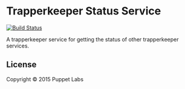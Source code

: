 # Trapperkeeper Status Service

[![Build Status](https://travis-ci.org/puppetlabs/trapperkeeper-status.svg)](https://travis-ci.org/puppetlabs/trapperkeeper-status)

A trapperkeeper service for getting the status of other trapperkeeper
services.

## License

Copyright © 2015 Puppet Labs
